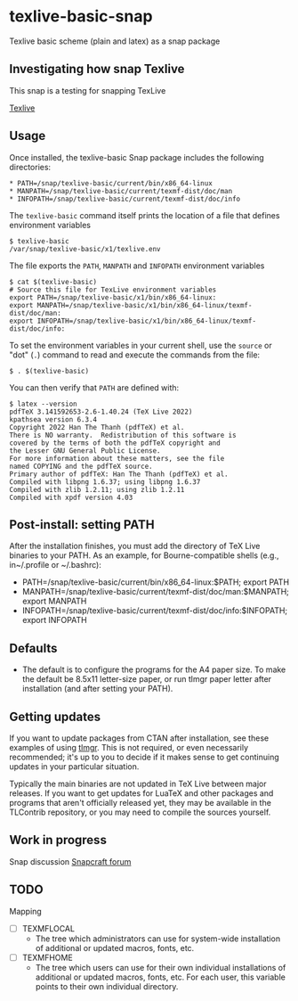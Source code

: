 # texlive-basic-snap
Texlive basic scheme (plain and latex) as a snap package

## Investigating how snap Texlive
This snap is a testing for snapping TexLive

[Texlive](https://www.tug.org/texlive/doc/tlmgr.html)

## Usage

Once installed, the texlive-basic Snap package includes the following directories:

    * PATH=/snap/texlive-basic/current/bin/x86_64-linux
    * MANPATH=/snap/texlive-basic/current/texmf-dist/doc/man
    * INFOPATH=/snap/texlive-basic/current/texmf-dist/doc/info

The `texlive-basic` command itself prints the location of a file that defines environment variables

```console
$ texlive-basic
/var/snap/texlive-basic/x1/texlive.env
```

The file exports the `PATH`, `MANPATH` and `INFOPATH` environment variables

```console
$ cat $(texlive-basic)
# Source this file for TexLive environment variables
export PATH=/snap/texlive-basic/x1/bin/x86_64-linux:
export MANPATH=/snap/texlive-basic/x1/bin/x86_64-linux/texmf-dist/doc/man:
export INFOPATH=/snap/texlive-basic/x1/bin/x86_64-linux/texmf-dist/doc/info:
```

To set the environment variables in your current shell, use the `source` or "dot" (`.`) command to read and execute the commands from the file:

```console
$ . $(texlive-basic)
```

You can then verify that `PATH` are defined with:

```console
$ latex --version
pdfTeX 3.141592653-2.6-1.40.24 (TeX Live 2022)
kpathsea version 6.3.4
Copyright 2022 Han The Thanh (pdfTeX) et al.
There is NO warranty.  Redistribution of this software is
covered by the terms of both the pdfTeX copyright and
the Lesser GNU General Public License.
For more information about these matters, see the file
named COPYING and the pdfTeX source.
Primary author of pdfTeX: Han The Thanh (pdfTeX) et al.
Compiled with libpng 1.6.37; using libpng 1.6.37
Compiled with zlib 1.2.11; using zlib 1.2.11
Compiled with xpdf version 4.03
```

## Post-install: setting PATH

After the installation finishes, you must add the directory of TeX Live binaries to your
PATH. As an example, for Bourne-compatible shells (e.g., in~/.profile or ~/.bashrc):

  * PATH=/snap/texlive-basic/current/bin/x86_64-linux:$PATH; export PATH
  * MANPATH=/snap/texlive-basic/current/texmf-dist/doc/man:$MANPATH; export MANPATH
  * INFOPATH=/snap/texlive-basic/current/texmf-dist/doc/info:$INFOPATH; export INFOPATH

## Defaults

* The default is to configure the programs for the A4 paper size. To
  make the default be 8.5x11 letter-size paper, or run tlmgr paper
  letter after installation (and after setting your PATH).

## Getting updates
If you want to update packages from CTAN after installation, see these examples of using
[tlmgr](https://www.tug.org/texlive/doc/tlmgr.html). This is not required, or even necessarily recommended; it's up to you to decide
if it makes sense to get continuing updates in your particular situation.

Typically the main binaries are not updated in TeX Live between major releases. If you
want to get updates for LuaTeX and other packages and programs that aren't officially
released yet, they may be available in the TLContrib repository, or you may need to
compile the sources yourself.

## Work in progress

Snap discussion [Snapcraft forum](https://forum.snapcraft.io/t/latex-snap/31621/16)

## TODO
Mapping
- [ ] TEXMFLOCAL
  - The tree which administrators can use for system-wide installation of additional or updated macros, fonts, etc.
- [ ] TEXMFHOME
  - The tree which users can use for their own individual installations of additional or updated macros, fonts, etc. For each user, this variable points to their own individual directory.